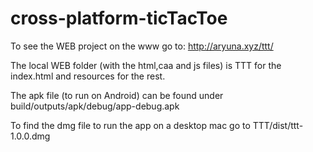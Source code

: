 # cross-platform-ticTacToe


To see the WEB project on the www go to: http://aryuna.xyz/ttt/


The local WEB folder (with the html,caa and js files) is TTT for the index.html and resources for the rest.


The apk file (to run on Android) can be found under build/outputs/apk/debug/app-debug.apk


To find the dmg file to run the app on a desktop mac go to TTT/dist/ttt-1.0.0.dmg

